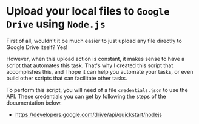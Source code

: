 # Upload your local files to `Google Drive` using `Node.js`

First of all, wouldn't it be much easier to just upload any file directly to Google Drive itself? Yes!

However, when this upload action is constant, it makes sense to have a script that automates this task. That's why I created this script that accomplishes this, and I hope it can help you automate your tasks, or even build other scripts that can facilitate other tasks.

To perform this script, you will need of a file `credentials.json` to use the API. These credentials you can get by following the steps of the documentation below.

- https://developers.google.com/drive/api/quickstart/nodejs
